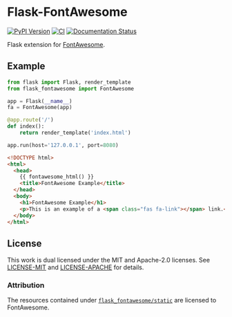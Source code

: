 # Flask-FontAwesome
[![PyPI Version](https://badge.fury.io/py/flask-fontawesome.png)](https://pypi.python.org/pypi/flask-fontawesome) [![CI](https://api.travis-ci.org/heartsucker/flask-fontawesome.svg?branch=develop)](https://api.travis-ci.org/heartsucker/flask-fontawesome.svg?branch=develop) [![Documentation Status](https://readthedocs.org/projects/flask-fontawesome/badge/?version=latest)](https://flask-fontawesome.readthedocs.io/en/latest/?badge=latest)

Flask extension for [FontAwesome](https://fontawesome.com/).

## Example

```python
from flask import Flask, render_template
from flask_fontawesome import FontAwesome

app = Flask(__name__)
fa = FontAwesome(app)

@app.route('/')
def index():
    return render_template('index.html')

app.run(host='127.0.0.1', port=8080)
```

```html
<!DOCTYPE html>
<html>
  <head>
    {{ fontawesome_html() }}
    <title>FontAwesome Example</title>
  </head>
  <body>
    <h1>FontAwesome Example</h1>
    <p>This is an example of a <span class="fas fa-link"></span> link.</p>
  </body>
</html>
```

## License

This work is dual licensed under the MIT and Apache-2.0 licenses. See [LICENSE-MIT](./LICENSE-MIT)
and [LICENSE-APACHE](./LICENSE-APACHE) for details.

### Attribution

The resources contained under [`flask_fontawesome/static`](./flask_fontawesome/static) are licensed to FontAwesome.
